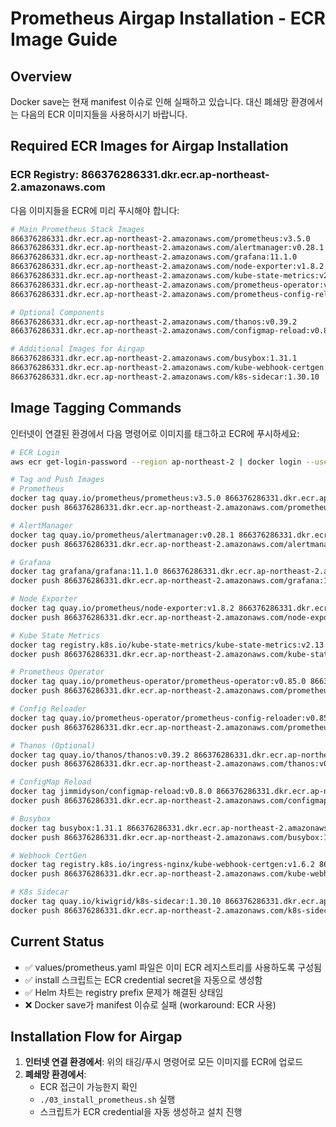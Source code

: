 # Prometheus Airgap Installation - ECR Image Guide

## Overview
Docker save는 현재 manifest 이슈로 인해 실패하고 있습니다. 
대신 폐쇄망 환경에서는 다음의 ECR 이미지들을 사용하시기 바랍니다.

## Required ECR Images for Airgap Installation

### ECR Registry: 866376286331.dkr.ecr.ap-northeast-2.amazonaws.com

다음 이미지들을 ECR에 미리 푸시해야 합니다:

```bash
# Main Prometheus Stack Images
866376286331.dkr.ecr.ap-northeast-2.amazonaws.com/prometheus:v3.5.0
866376286331.dkr.ecr.ap-northeast-2.amazonaws.com/alertmanager:v0.28.1  
866376286331.dkr.ecr.ap-northeast-2.amazonaws.com/grafana:11.1.0
866376286331.dkr.ecr.ap-northeast-2.amazonaws.com/node-exporter:v1.8.2
866376286331.dkr.ecr.ap-northeast-2.amazonaws.com/kube-state-metrics:v2.13.0
866376286331.dkr.ecr.ap-northeast-2.amazonaws.com/prometheus-operator:v0.85.0
866376286331.dkr.ecr.ap-northeast-2.amazonaws.com/prometheus-config-reloader:v0.85.0

# Optional Components  
866376286331.dkr.ecr.ap-northeast-2.amazonaws.com/thanos:v0.39.2
866376286331.dkr.ecr.ap-northeast-2.amazonaws.com/configmap-reload:v0.8.0

# Additional Images for Airgap
866376286331.dkr.ecr.ap-northeast-2.amazonaws.com/busybox:1.31.1
866376286331.dkr.ecr.ap-northeast-2.amazonaws.com/kube-webhook-certgen:v1.6.2
866376286331.dkr.ecr.ap-northeast-2.amazonaws.com/k8s-sidecar:1.30.10
```

## Image Tagging Commands

인터넷이 연결된 환경에서 다음 명령어로 이미지를 태그하고 ECR에 푸시하세요:

```bash
# ECR Login
aws ecr get-login-password --region ap-northeast-2 | docker login --username AWS --password-stdin 866376286331.dkr.ecr.ap-northeast-2.amazonaws.com

# Tag and Push Images
# Prometheus
docker tag quay.io/prometheus/prometheus:v3.5.0 866376286331.dkr.ecr.ap-northeast-2.amazonaws.com/prometheus:v3.5.0
docker push 866376286331.dkr.ecr.ap-northeast-2.amazonaws.com/prometheus:v3.5.0

# AlertManager  
docker tag quay.io/prometheus/alertmanager:v0.28.1 866376286331.dkr.ecr.ap-northeast-2.amazonaws.com/alertmanager:v0.28.1
docker push 866376286331.dkr.ecr.ap-northeast-2.amazonaws.com/alertmanager:v0.28.1

# Grafana
docker tag grafana/grafana:11.1.0 866376286331.dkr.ecr.ap-northeast-2.amazonaws.com/grafana:11.1.0
docker push 866376286331.dkr.ecr.ap-northeast-2.amazonaws.com/grafana:11.1.0

# Node Exporter
docker tag quay.io/prometheus/node-exporter:v1.8.2 866376286331.dkr.ecr.ap-northeast-2.amazonaws.com/node-exporter:v1.8.2  
docker push 866376286331.dkr.ecr.ap-northeast-2.amazonaws.com/node-exporter:v1.8.2

# Kube State Metrics
docker tag registry.k8s.io/kube-state-metrics/kube-state-metrics:v2.13.0 866376286331.dkr.ecr.ap-northeast-2.amazonaws.com/kube-state-metrics:v2.13.0
docker push 866376286331.dkr.ecr.ap-northeast-2.amazonaws.com/kube-state-metrics:v2.13.0

# Prometheus Operator
docker tag quay.io/prometheus-operator/prometheus-operator:v0.85.0 866376286331.dkr.ecr.ap-northeast-2.amazonaws.com/prometheus-operator:v0.85.0
docker push 866376286331.dkr.ecr.ap-northeast-2.amazonaws.com/prometheus-operator:v0.85.0

# Config Reloader  
docker tag quay.io/prometheus-operator/prometheus-config-reloader:v0.85.0 866376286331.dkr.ecr.ap-northeast-2.amazonaws.com/prometheus-config-reloader:v0.85.0
docker push 866376286331.dkr.ecr.ap-northeast-2.amazonaws.com/prometheus-config-reloader:v0.85.0

# Thanos (Optional)
docker tag quay.io/thanos/thanos:v0.39.2 866376286331.dkr.ecr.ap-northeast-2.amazonaws.com/thanos:v0.39.2
docker push 866376286331.dkr.ecr.ap-northeast-2.amazonaws.com/thanos:v0.39.2

# ConfigMap Reload
docker tag jimmidyson/configmap-reload:v0.8.0 866376286331.dkr.ecr.ap-northeast-2.amazonaws.com/configmap-reload:v0.8.0
docker push 866376286331.dkr.ecr.ap-northeast-2.amazonaws.com/configmap-reload:v0.8.0

# Busybox
docker tag busybox:1.31.1 866376286331.dkr.ecr.ap-northeast-2.amazonaws.com/busybox:1.31.1
docker push 866376286331.dkr.ecr.ap-northeast-2.amazonaws.com/busybox:1.31.1

# Webhook CertGen
docker tag registry.k8s.io/ingress-nginx/kube-webhook-certgen:v1.6.2 866376286331.dkr.ecr.ap-northeast-2.amazonaws.com/kube-webhook-certgen:v1.6.2
docker push 866376286331.dkr.ecr.ap-northeast-2.amazonaws.com/kube-webhook-certgen:v1.6.2

# K8s Sidecar
docker tag quay.io/kiwigrid/k8s-sidecar:1.30.10 866376286331.dkr.ecr.ap-northeast-2.amazonaws.com/k8s-sidecar:1.30.10
docker push 866376286331.dkr.ecr.ap-northeast-2.amazonaws.com/k8s-sidecar:1.30.10
```

## Current Status

- ✅ values/prometheus.yaml 파일은 이미 ECR 레지스트리를 사용하도록 구성됨
- ✅ install 스크립트는 ECR credential secret을 자동으로 생성함  
- ✅ Helm 차트는 registry prefix 문제가 해결된 상태임
- ❌ Docker save가 manifest 이슈로 실패 (workaround: ECR 사용)

## Installation Flow for Airgap

1. **인터넷 연결 환경에서**: 위의 태깅/푸시 명령어로 모든 이미지를 ECR에 업로드
2. **폐쇄망 환경에서**: 
   - ECR 접근이 가능한지 확인
   - `./03_install_prometheus.sh` 실행
   - 스크립트가 ECR credential을 자동 생성하고 설치 진행